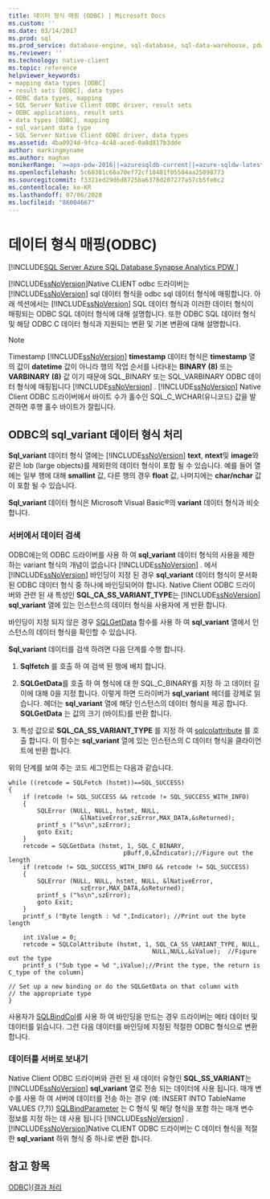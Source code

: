 ```yaml
---
title: 데이터 형식 매핑 (ODBC) | Microsoft Docs
ms.custom: ''
ms.date: 03/14/2017
ms.prod: sql
ms.prod_service: database-engine, sql-database, sql-data-warehouse, pdw
ms.reviewer: ''
ms.technology: native-client
ms.topic: reference
helpviewer_keywords:
- mapping data types [ODBC]
- result sets [ODBC], data types
- ODBC data types, mapping
- SQL Server Native Client ODBC driver, result sets
- ODBC applications, result sets
- data types [ODBC], mapping
- sql_variant data type
- SQL Server Native Client ODBC driver, data types
ms.assetid: 4ba0924d-9fca-4c48-aced-0a8d817b3dde
author: markingmyname
ms.author: maghan
monikerRange: '>=aps-pdw-2016||=azuresqldb-current||=azure-sqldw-latest||>=sql-server-2016||=sqlallproducts-allversions||>=sql-server-linux-2017||=azuresqldb-mi-current'
ms.openlocfilehash: 5c68381c68a70ef72cf10481f05584aa25098773
ms.sourcegitcommit: f3321ed29d6d8725ba6378d207277a57cb5fe8c2
ms.contentlocale: ko-KR
ms.lasthandoff: 07/06/2020
ms.locfileid: "86004667"
---
```

# <a name="mapping-data-types-odbc"></a>데이터 형식 매핑(ODBC)
[!INCLUDE[SQL Server Azure SQL Database Synapse Analytics PDW ](../../includes/applies-to-version/sql-asdb-asdbmi-asa-pdw.md)]

  [!INCLUDE[ssNoVersion](../../includes/ssnoversion-md.md)]Native CLIENT odbc 드라이버는 [!INCLUDE[ssNoVersion](../../includes/ssnoversion-md.md)] sql 데이터 형식을 odbc sql 데이터 형식에 매핑합니다. 아래 섹션에서는 [!INCLUDE[ssNoVersion](../../includes/ssnoversion-md.md)] SQL 데이터 형식과 이러한 데이터 형식이 매핑되는 ODBC SQL 데이터 형식에 대해 설명합니다. 또한 ODBC SQL 데이터 형식 및 해당 ODBC C 데이터 형식과 지원되는 변환 및 기본 변환에 대해 설명합니다.  
  
> [!NOTE]  
>  Timestamp [!INCLUDE[ssNoVersion](../../includes/ssnoversion-md.md)] **timestamp** 데이터 형식은 **timestamp** 열의 값이 **datetime** 값이 아니라 행의 작업 순서를 나타내는 **BINARY (8)** 또는 **VARBINARY (8)** 값 이기 때문에 SQL_BINARY 또는 SQL_VARBINARY ODBC 데이터 형식에 매핑됩니다 [!INCLUDE[ssNoVersion](../../includes/ssnoversion-md.md)] . [!INCLUDE[ssNoVersion](../../includes/ssnoversion-md.md)] Native Client ODBC 드라이버에서 바이트 수가 홀수인 SQL_C_WCHAR(유니코드) 값을 발견하면 후행 홀수 바이트가 잘립니다.  
  
## <a name="dealing-with-sql_variant-data-type-in-odbc"></a>ODBC의 sql_variant 데이터 형식 처리  
 **Sql_variant** 데이터 형식 열에는 [!INCLUDE[ssNoVersion](../../includes/ssnoversion-md.md)] **text**, **ntext**및 **image**와 같은 lob (large objects)를 제외한의 데이터 형식이 포함 될 수 있습니다. 예를 들어 열에는 일부 행에 대해 **smallint** 값, 다른 행의 경우 **float** 값, 나머지에는 **char/nchar** 값이 포함 될 수 있습니다.  
  
 **Sql_variant** 데이터 형식은 Microsoft Visual Basic®의 **variant** 데이터 형식과 비슷합니다.  
  
### <a name="retrieving-data-from-the-server"></a>서버에서 데이터 검색  
 ODBC에는의 ODBC 드라이버를 사용 하 여 **sql_variant** 데이터 형식의 사용을 제한 하는 variant 형식의 개념이 없습니다 [!INCLUDE[ssNoVersion](../../includes/ssnoversion-md.md)] . 에서 [!INCLUDE[ssNoVersion](../../includes/ssnoversion-md.md)] 바인딩이 지정 된 경우 **sql_variant** 데이터 형식이 문서화 된 ODBC 데이터 형식 중 하나에 바인딩되어야 합니다. Native Client ODBC 드라이버와 관련 된 새 특성인 **SQL_CA_SS_VARIANT_TYPE**는 [!INCLUDE[ssNoVersion](../../includes/ssnoversion-md.md)] **sql_variant** 열에 있는 인스턴스의 데이터 형식을 사용자에 게 반환 합니다.  
  
 바인딩이 지정 되지 않은 경우 [SQLGetData](../../relational-databases/native-client-odbc-api/sqlgetdata.md) 함수를 사용 하 여 **sql_variant** 열에서 인스턴스의 데이터 형식을 확인할 수 있습니다.  
  
 **Sql_variant** 데이터를 검색 하려면 다음 단계를 수행 합니다.  
  
1.  **Sqlfetch** 를 호출 하 여 검색 된 행에 배치 합니다.  
  
2.  **SQLGetData**를 호출 하 여 형식에 대 한 SQL_C_BINARY를 지정 하 고 데이터 길이에 대해 0을 지정 합니다. 이렇게 하면 드라이버가 **sql_variant** 헤더를 강제로 읽습니다. 헤더는 **sql_variant** 열에 해당 인스턴스의 데이터 형식을 제공 합니다. **SQLGetData** 는 값의 크기 (바이트)를 반환 합니다.  
  
3.  특성 값으로 **SQL_CA_SS_VARIANT_TYPE** 를 지정 하 여 [sqlcolattribute](../../relational-databases/native-client-odbc-api/sqlcolattribute.md) 를 호출 합니다. 이 함수는 **sql_variant** 열에 있는 인스턴스의 C 데이터 형식을 클라이언트에 반환 합니다.  
  
 위의 단계를 보여 주는 코드 세그먼트는 다음과 같습니다.  
  
```  
while ((retcode = SQLFetch (hstmt))==SQL_SUCCESS)  
{  
    if (retcode != SQL_SUCCESS && retcode != SQL_SUCCESS_WITH_INFO)  
    {  
        SQLError (NULL, NULL, hstmt, NULL,   
                    &lNativeError,szError,MAX_DATA,&sReturned);  
        printf_s ("%s\n",szError);  
        goto Exit;  
    }  
    retcode = SQLGetData (hstmt, 1, SQL_C_BINARY,   
                                pBuff,0,&Indicator);//Figure out the length  
    if (retcode != SQL_SUCCESS_WITH_INFO && retcode != SQL_SUCCESS)  
    {  
        SQLError (NULL, NULL, hstmt, NULL, &lNativeError,   
                    szError,MAX_DATA,&sReturned);  
        printf_s ("%s\n",szError);  
        goto Exit;  
    }  
    printf_s ("Byte length : %d ",Indicator); //Print out the byte length  
  
    int iValue = 0;  
    retcode = SQLColAttribute (hstmt, 1, SQL_CA_SS_VARIANT_TYPE, NULL,   
                                        NULL,NULL,&iValue);  //Figure out the type  
    printf_s ("Sub type = %d ",iValue);//Print the type, the return is C_type of the column]  
  
// Set up a new binding or do the SQLGetData on that column with   
// the appropriate type  
}  
```  
  
 사용자가 [SQLBindCol](../../relational-databases/native-client-odbc-api/sqlbindcol.md)를 사용 하 여 바인딩을 만드는 경우 드라이버는 메타 데이터 및 데이터를 읽습니다. 그런 다음 데이터를 바인딩에 지정된 적절한 ODBC 형식으로 변환합니다.  
  
### <a name="sending-data-to-the-server"></a>데이터를 서버로 보내기  
 Native Client ODBC 드라이버와 관련 된 새 데이터 유형인 **SQL_SS_VARIANT**는 [!INCLUDE[ssNoVersion](../../includes/ssnoversion-md.md)] **sql_variant** 열로 전송 되는 데이터에 사용 됩니다. 매개 변수를 사용 하 여 서버에 데이터를 전송 하는 경우 (예: INSERT INTO TableName VALUES (?,?)) [SQLBindParameter](../../relational-databases/native-client-odbc-api/sqlbindparameter.md) 는 C 형식 및 해당 형식을 포함 하는 매개 변수 정보를 지정 하는 데 사용 됩니다 [!INCLUDE[ssNoVersion](../../includes/ssnoversion-md.md)] . [!INCLUDE[ssNoVersion](../../includes/ssnoversion-md.md)]Native CLIENT ODBC 드라이버는 C 데이터 형식을 적절 한 **sql_variant** 하위 형식 중 하나로 변환 합니다.  
  
## <a name="see-also"></a>참고 항목  
 [ODBC&#41;&#40;결과 처리](../../relational-databases/native-client-odbc-results/processing-results-odbc.md)  
  
  
